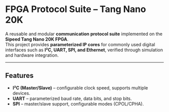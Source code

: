 # FPGA Protocol Suite – Tang Nano 20K

A reusable and modular **communication protocol suite** implemented on the **Sipeed Tang Nano 20K FPGA**.  
This project provides **parameterized IP cores** for commonly used digital interfaces such as **I²C, UART, SPI, and Ethernet**, verified through simulation and hardware integration.

---

## Features
- **I²C (Master/Slave)** – configurable clock speed, supports multiple devices.  
- **UART** – parameterized baud rate, data bits, and stop bits.  
- **SPI** – master/slave support, configurable modes (CPOL/CPHA).  